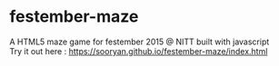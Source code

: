 # festember-maze
A HTML5 maze game for festember 2015 @  NITT built with javascript  
Try it out here : https://sooryan.github.io/festember-maze/index.html

